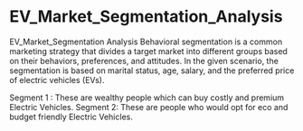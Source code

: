 # EV_Market_Segmentation_Analysis
EV_Market_Segmentation Analysis
Behavioral segmentation is a common marketing strategy that divides a target market into different groups based on their behaviors,
preferences, and attitudes. In the given scenario, the segmentation is based on marital status, age, salary, and the preferred price of electric vehicles (EVs).

Segment 1 : These are wealthy people which can buy costly and premium Electric Vehicles. 
Segment 2: These are people who would opt for eco and budget friendly Electric Vehicles.



